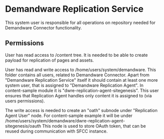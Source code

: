 # Demandware Replication Service

This system user is responsible for all operations on repository needed for Demandware Connector functionality.

## Permissions

User has read access to /content tree. It is needed to be able to create payload for replication of pages and assets.

User has read and write access to /home/users/system/demandware. 
This folder contains all users, related to Demandware Connector. Apart from "Demandware Replication Service" itself it should contain at least one more system user, that is assigned to "Demandware Replication Agent". In content-sample module it is "dwre-replication-agent-sitegenesis". This user ensures that Replication Agent handles only content it is assigned to (via users permissions).

The write access is needed to create an "oath" subnode under "Replication Agent User" node. For content-sample example it will be under /home/users/system/demandware/dwre-replication-agent-sitegenesis/oauth
This node is used to store OAuth token, that can be reused during communication with SFCC instance.